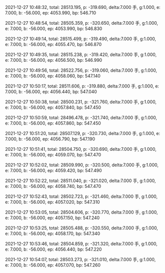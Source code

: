 2021-12-27 10:48:32, total: 28513.195, p: -319.690, delta:7.000 手, g:1.000, e: 7.000, b: -56.000, ep: 4053.990, bp: 546.710

2021-12-27 10:48:54, total: 28505.359, p: -320.650, delta:7.000 手, g:1.000, e: 7.000, b: -56.000, ep: 4053.990, bp: 546.830

2021-12-27 10:49:14, total: 28515.499, p: -319.490, delta:7.000 手, g:1.000, e: 7.000, b: -56.000, ep: 4055.470, bp: 546.870

2021-12-27 10:49:35, total: 28515.238, p: -319.420, delta:7.000 手, g:1.000, e: 7.000, b: -56.000, ep: 4056.500, bp: 546.990

2021-12-27 10:49:56, total: 28522.756, p: -319.060, delta:7.000 手, g:1.000, e: 7.000, b: -56.000, ep: 4058.060, bp: 547.140

2021-12-27 10:50:17, total: 28511.606, p: -319.880, delta:7.000 手, g:1.000, e: 7.000, b: -56.000, ep: 4056.440, bp: 547.040

2021-12-27 10:50:38, total: 28500.231, p: -321.760, delta:7.000 手, g:1.000, e: 7.000, b: -56.000, ep: 4057.840, bp: 547.450

2021-12-27 10:50:59, total: 28496.478, p: -321.740, delta:7.000 手, g:1.000, e: 7.000, b: -56.000, ep: 4057.860, bp: 547.450

2021-12-27 10:51:20, total: 28507.129, p: -320.730, delta:7.000 手, g:1.000, e: 7.000, b: -56.000, ep: 4056.790, bp: 547.190

2021-12-27 10:51:41, total: 28504.750, p: -320.690, delta:7.000 手, g:1.000, e: 7.000, b: -56.000, ep: 4059.070, bp: 547.470

2021-12-27 10:52:02, total: 28509.990, p: -320.500, delta:7.000 手, g:1.000, e: 7.000, b: -56.000, ep: 4059.420, bp: 547.490

2021-12-27 10:52:22, total: 28511.040, p: -321.020, delta:7.000 手, g:1.000, e: 7.000, b: -56.000, ep: 4058.740, bp: 547.470

2021-12-27 10:52:43, total: 28502.723, p: -321.460, delta:7.000 手, g:1.000, e: 7.000, b: -56.000, ep: 4057.020, bp: 547.310

2021-12-27 10:53:05, total: 28504.606, p: -320.770, delta:7.000 手, g:1.000, e: 7.000, b: -56.000, ep: 4057.150, bp: 547.240

2021-12-27 10:53:25, total: 28505.488, p: -320.550, delta:7.000 手, g:1.000, e: 7.000, b: -56.000, ep: 4058.170, bp: 547.340

2021-12-27 10:53:46, total: 28504.859, p: -321.320, delta:7.000 手, g:1.000, e: 7.000, b: -56.000, ep: 4056.440, bp: 547.220

2021-12-27 10:54:07, total: 28503.273, p: -321.010, delta:7.000 手, g:1.000, e: 7.000, b: -56.000, ep: 4057.070, bp: 547.260